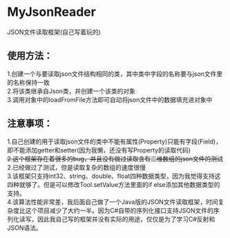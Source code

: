 # MyJsonReader  
JSON文件读取框架(自己写着玩的)  
## 使用方法：  
1.创建一个与要读取json文件结构相同的类，其中类中字段的名称要与json文件里的名称保持一致  
2.将该类继承自Json类，并创建一个该类的对象  
3.调用对象中的loadFromFile方法即可自动将json文件中的数据填充进对象中  
## 注意事项：  
1.自己创建的用于读取json文件的类中不能有属性(Property)只能有字段(Field)，即不能添加getter和setter(因为我懒，还没有写Property的读取代码)  
~~2.这个框架存在着很多的bug，并且没有做过读取含有二维数组的json文件的测试~~  
2.已经做过了测试，但是读取复杂的数组的速度很慢  
3.该框架只支持int32、string、double、float四种数据类型，因为我觉得支持这四种就够了。但是可以修改Tool.setValue方法里面的if else添加其他数据类型的支持。  
4.该算法性能非常差，我后面自己做了一个Java版的JSON文件读取框架，时间复杂度比这个项目减少了大约一半。因为C#自带的序列化接口支持JSON文件的序列化读写，因此我自己写的框架并没有实际的用途，仅仅是为了学习C#反射和JSON语法。
